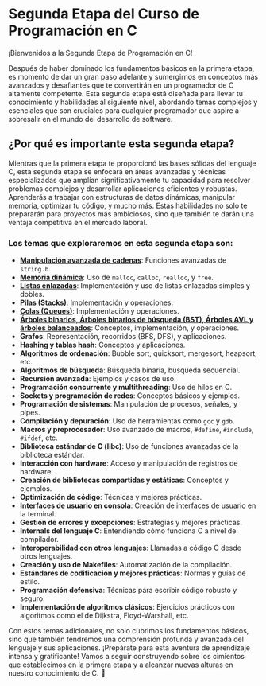 # Segunda Etapa del Curso de Programación en C

¡Bienvenidos a la Segunda Etapa de Programación en C!

Después de haber dominado los fundamentos básicos en la primera etapa, es momento de dar un gran paso adelante y sumergirnos en conceptos más avanzados y desafiantes que te convertirán en un programador de C altamente competente. Esta segunda etapa está diseñada para llevar tu conocimiento y habilidades al siguiente nivel, abordando temas complejos y esenciales que son cruciales para cualquier programador que aspire a sobresalir en el mundo del desarrollo de software.

## ¿Por qué es importante esta segunda etapa?

Mientras que la primera etapa te proporcionó las bases sólidas del lenguaje C, esta segunda etapa se enfocará en áreas avanzadas y técnicas especializadas que amplían significativamente tu capacidad para resolver problemas complejos y desarrollar aplicaciones eficientes y robustas. Aprenderás a trabajar con estructuras de datos dinámicas, manipular memoria, optimizar tu código, y mucho más. Estas habilidades no solo te prepararán para proyectos más ambiciosos, sino que también te darán una ventaja competitiva en el mercado laboral.

### Los temas que exploraremos en esta segunda etapa son:

- [**Manipulación avanzada de cadenas**](./manipulacionAvanzadaDeCadenas/manipulacionAvanzadaDeCadenas.md): Funciones avanzadas de `string.h`.
- [**Memoria dinámica**](./memoriaDinámica/memoriaDinámica.md): Uso de `malloc`, `calloc`, `realloc`, y `free`.
- [**Listas enlazadas**](./listasEnlazadas/listasEnlazadas.md): Implementación y uso de listas enlazadas simples y dobles.
- [**Pilas (Stacks)**](./pilasStacks/pilas.md): Implementación y operaciones.
- [**Colas (Queues)**](./colasQueues/queues.md): Implementación y operaciones.
- [**Árboles binarios, Árboles binarios de búsqueda (BST), Árboles AVL y árboles balanceados**](./arbolesBinarios/arbolesBinariosBusquedaBinaria.c): Conceptos, implementación, y operaciones.
- **Grafos**: Representación, recorridos (BFS, DFS), y aplicaciones.
- **Hashing y tablas hash**: Conceptos y aplicaciones.
- **Algoritmos de ordenación**: Bubble sort, quicksort, mergesort, heapsort, etc.
- **Algoritmos de búsqueda**: Búsqueda binaria, búsqueda secuencial.
- **Recursión avanzada**: Ejemplos y casos de uso.
- **Programación concurrente y multithreading**: Uso de hilos en C.
- **Sockets y programación de redes**: Conceptos básicos y ejemplos.
- **Programación de sistemas**: Manipulación de procesos, señales, y pipes.
- **Compilación y depuración**: Uso de herramientas como `gcc` y `gdb`.
- **Macros y preprocesador**: Uso avanzado de macros, `#define`, `#include`, `#ifdef`, etc.
- **Biblioteca estándar de C (libc)**: Uso de funciones avanzadas de la biblioteca estándar.
- **Interacción con hardware**: Acceso y manipulación de registros de hardware.
- **Creación de bibliotecas compartidas y estáticas**: Conceptos y ejemplos.
- **Optimización de código**: Técnicas y mejores prácticas.
- **Interfaces de usuario en consola**: Creación de interfaces de usuario en la terminal.
- **Gestión de errores y excepciones**: Estrategias y mejores prácticas.
- **Internals del lenguaje C**: Entendiendo cómo funciona C a nivel de compilador.
- **Interoperabilidad con otros lenguajes**: Llamadas a código C desde otros lenguajes.
- **Creación y uso de Makefiles**: Automatización de la compilación.
- **Estándares de codificación y mejores prácticas**: Normas y guías de estilo.
- **Programación defensiva**: Técnicas para escribir código robusto y seguro.
- **Implementación de algoritmos clásicos**: Ejercicios prácticos con algoritmos como el de Dijkstra, Floyd-Warshall, etc.

Con estos temas adicionales, no solo cubrimos los fundamentos básicos, sino que también tendremos una comprensión profunda y avanzada del lenguaje y sus aplicaciones. ¡Prepárate para esta aventura de aprendizaje intensa y gratificante! Vamos a seguir construyendo sobre los cimientos que establecimos en la primera etapa y a alcanzar nuevas alturas en nuestro conocimiento de C. 🚀

